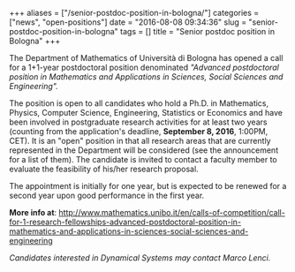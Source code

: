 +++
aliases = ["/senior-postdoc-position-in-bologna/"]
categories = ["news", "open-positions"]
date = "2016-08-08 09:34:36"
slug = "senior-postdoc-position-in-bologna"
tags = []
title = "Senior postdoc position in Bologna"
+++

The Department of Mathematics of Università di Bologna has opened a call
for a 1+1-year postdoctoral position denominated *"Advanced postdoctoral
position in Mathematics and Applications in Sciences, Social Sciences
and Engineering".*

The position is open to all candidates who hold a Ph.D. in Mathematics,
Physics, Computer Science, Engineering, Statistics or Economics and have
been involved in postgraduate research activities for at least two years
(counting from the application's deadline, **September 8, 2016**,
1:00PM, CET). It is an "open" position in that all research areas that
are currently represented in the Department will be considered (see the
announcement for a list of them). The candidate is invited to contact a
faculty member to evaluate the feasibility of his/her research proposal.

The appointment is initially for one year, but is expected to be renewed
for a second year upon good performance in the first year.

**More info at**:
<http://www.mathematics.unibo.it/en/calls-of-competition/call-for-1-research-fellowships-advanced-postdoctoral-position-in-mathematics-and-applications-in-sciences-social-sciences-and-engineering>

*Candidates interested in Dynamical Systems may contact Marco Lenci.*
